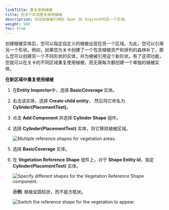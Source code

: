 ```yaml
---
linkTitle: 重复使用植被
title: 在多个区域重复使用植被
description: 将动态植被引用到 Open 3D Engine中的另一个区域。
weight: 500
toc: true
---
```


创建植被实体后，您可以指定自定义的植被出现在另一个区域。为此，您可以引用另一个形状。例如，如果您为关卡创建了一个包含植被资产和排列的森林补丁，那么您可以创建另一个不同形状的实体，并为植被引用这个新形状。有了这项功能，您就可以在关卡的不同区域重复使用植被，而无需每次都创建一个单独的植被实体。

**在新区域中重复使用植被**

1. 在**Entity Inspector**中，选择 **BasicCoverage** 实体。

1. 右击该实体，选择 **Create child entity**， 然后将它命名为 **Cylinder(PlacementTest)**。

1. 点击 **Add Component** 并选择 **Cylinder Shape** 组件。

1. 选择 **Cylinder(PlacementTest)** 实体，将它移除植被区域。

    ![Multiple reference shapes for vegetation areas.](/images/user-guide/vegetation/dynamic/create-new-vegetation-reference-area.png)

1. 选择 **BasicCoverage** 实体。

1. 在 **Vegetation Reference Shape** 组件上，对于 **Shape Entity Id**，指定 **Cylinder(PlacementTest)** 实体。

    ![Specify different shapes for the Vegetation Reference Shape component.](/images/user-guide/vegetation/dynamic/create-new-vegetation-reference-area-1.png)


    **示例**: 植被呈圆柱状，而不是方框状。

    ![Switch the reference shape for the vegetation to appear.](/images/user-guide/vegetation/dynamic/create-new-vegetation-reference-area-2.png)
